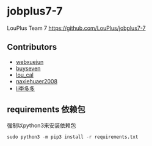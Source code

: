 # jobplus7-7
LouPlus Team 7 https://github.com/LouPlus/jobplus7-7

## Contributors
* [webxuejun](https://github.com/xue99999)
* [buyseven](https://github.com/buyseven)
* [lou_cal](https://github.com/tsunemori-akane)
* [naxiehuaer2008](https://github.com/naxiehuaer2008)
* [li李多多](https://github.com/66li)

## requirements 依赖包
强制以python3来安装依赖包
```python
sudo python3 -m pip3 install -r requirements.txt
```

